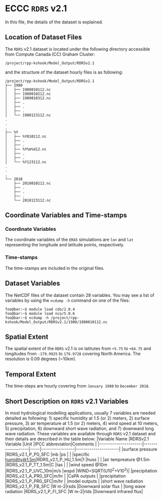 # ECCC `RDRS` v2.1
In this file, the details of the dataset is explained.

## Location of Dataset Files
The `RDRS` v2.1 dataset is located under the following directory accessible from Compute Canada (CC) Graham Cluster:
```
/project/rpp-kshook/Model_Output/RDRSv2.1
```
and the structure of the dataset hourly files is as following:
```console
/project/rpp-kshook/Model_Output/RDRSv2.1
├── 1980
│   ├── 1980010112.nc
│   ├── 1980010212.nc
│   ├── 1980010312.nc
│   ├── .
│   ├── .
│   ├── .
│   └── 1980123112.nc
.
.
.
├── %Y
│   ├── %Y010112.nc
│   ├── .
│   ├── .
│   ├── %Y%m%d12.nc
│   ├── .
│   ├── .
│   └── %Y123112.nc
.
.
.
└── 2018
    ├── 2018010112.nc
    ├── .
    ├── .
    ├── .
    └── 2018123112.nc
```

## Coordinate Variables and Time-stamps

### Coordinate Variables
The coordinate variables of the `ERA5` simulations are `lon` and `lat` representing the longitude and latitude points, respectively.
### Time-stamps
The time-stamps are included in the original files.

## Dataset Variables
The NetCDF files of the dataset contain 28 variables. You may see a list of variables by using the `ncdump -h`  command on one of the files:
```console
foo@bar:~$ module load cdo/2.0.4
foo@bar:~$ module load nco/5.0.6
foo@bar:~$ ncdump -h /project/rpp-kshook/Model_Output/RDRSv2.1/1980/1980010112.nc
```

## Spatial Extent
The spatial extent of the `RDRS` v2.1 is on latitutes from `+5.75` to `+64.75` and longitudes from `-179.9925` to `179.9728` covering North America. The resolution is 0.09 degrees (~10km). 

## Temporal Extent
The time-steps are hourly covering from `January 1980` to `December 2018`.

## Short Description on `RDRS` v2.1 Variables
In most hydrological modelling applications, usually 7 variables are needed detailed as following: 1) specific humidity at 1.5 (or 2) meters, 2) surface pressure, 3) air temperature at 1.5 (or 2) meters, 4) wind speed at 10 meters, 5) precipitation, 6) downward short wave radiation, and 7) downward long wave radiation. These variables are available through `RDRS` v2.1 dataset and their details are described in the table below:
|Variable Name         |RDRSv2.1 Variable  |Unit |IPCC abbreviation|Comments              |
|----------------------|-------------------|-----|-----------------|----------------------|
|surface pressure      |RDRS_v2.1_P_P0_SFC |mb   |ps               |                      |
|specific humidity@1.5m|RDRS_v2.1_P_HU_1.5m|1    |huss             |                      |
|air tempreature @1.5m |RDRS_v2.1_P_TT_1.5m|C    |tas              |                      |
|wind speed @10m       |RDRS_v2.1_P_UVC_10m|m/s  |wspd             |WIND=SQRT(U10<sup>2</sup>+V10<sup>2</sup>)|
|precipitation         |RDRS_v2.1_A_PR0_SFC|m/hr |                 |CaPA outputs          |
|precipitation	       |RDRS_v2.1_P_PR0_SFC|m/hr |		   |model outputs	  |
|short wave radiation  |RDRS_v2.1_P_FB_SFC |W m-2|rsds             |Downward solar flux   |
|long wave radiation   |RDRS_v2.1_P_FI_SFC |W m-2|rlds             |Downward infrared flux|
